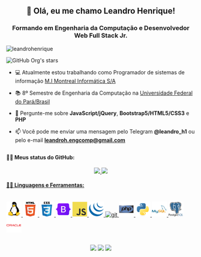 <h2 align="center">👋 Olá, eu me chamo Leandro Henrique!</h2>

<h3 align="center">Formando em Engenharia da Computação e Desenvolvedor Web Full Stack Jr.</h3>

<p align="left"> <img src="https://komarev.com/ghpvc/?username=leandrohfer&label=Profile%20views&color=0e75b6&style=flat" alt="leandrohenrique" /> </p>

![GitHub Org's stars](https://img.shields.io/github/stars/leandrohfer?style=social)

- 💻 Atualmente estou trabalhando como Programador de sistemas de informação [M.I Montreal Informática S/A](https://www.montreal.com.br/)

- 📚 8º Semestre de Engenharia da Computação na [Universidade Federal do Pará/Brasil](https://www.fct.ufpa.br)

- 💬 Pergunte-me sobre **JavaScript/jQuery**, **Bootstrap5/HTML5/CSS3** e **PHP**

- 📫 Você pode me enviar uma mensagem pelo Telegram **@leandro_h1** ou pelo e-mail **leandroh.engcomp@gmail.com**

##

<h4> 🐱‍👤 Meus status do GitHub: </h4>

<div align="center">
  <a href="https://github.com/leandrohfer">
  <img height="170em" src="https://github-readme-stats.vercel.app/api?username=leandrohfer&show_icons=true&theme=merko&include_all_commits=true&count_private=true"/>
  <img height="160em" src="https://github-readme-stats.vercel.app/api/top-langs/?username=leandrohfer&layout=compact&langs_count=7&theme=merko"/>
</div>
  
<h4> 🐱‍💻 Linguagens e Ferramentas: </h4>
  
<div style="display: inline_block"><br>
  <a href="https://www.linux.org/" target="_blank" rel="noreferrer"> 
      <img src="https://raw.githubusercontent.com/devicons/devicon/master/icons/linux/linux-original.svg" alt="linux" width="40" height="40"/> 
  </a> 
  <a href="https://www.w3.org/html/" target="_blank" rel="noreferrer"> 
     <img src="https://raw.githubusercontent.com/devicons/devicon/master/icons/html5/html5-original-wordmark.svg" alt="html5" width="40" height="40"/> 
  </a>
  <a href="https://www.w3schools.com/css/" target="_blank" rel="noreferrer"> 
     <img src="https://raw.githubusercontent.com/devicons/devicon/master/icons/css3/css3-original-wordmark.svg" alt="css3" width="40" height="40"/> 
  </a>
  <a href="https://getbootstrap.com/" target="_blank" rel="noreferrer"> 
    <img src="https://raw.githubusercontent.com/devicons/devicon/master/icons/bootstrap/bootstrap-original.svg" alt="postgresql" width="40" height="40"/>     
  </a>
  <a href="https://developer.mozilla.org/en-US/docs/Web/JavaScript" target="_blank" rel="noreferrer"> 
     <img src="https://raw.githubusercontent.com/devicons/devicon/master/icons/javascript/javascript-original.svg" alt="javascript" width="40" height="40"/> 
  </a>
  <a href="https://jquery.com/" target="_blank" rel="noreferrer"> 
     <img src="https://raw.githubusercontent.com/devicons/devicon/master/icons/jquery/jquery-original.svg" alt="javascript" width="40" height="40"/> 
  </a>
  <a href="https://git-scm.com/" target="_blank" rel="noreferrer"> 
     <img src="https://www.vectorlogo.zone/logos/git-scm/git-scm-icon.svg" alt="git" width="40" height="40"/> 
  </a>
  <a href="https://www.php.net" target="_blank" rel="noreferrer"> 
      <img src="https://raw.githubusercontent.com/devicons/devicon/master/icons/php/php-original.svg" alt="php" width="40" height="40"/> 
  </a>
  <a href="https://www.python.org" target="_blank" rel="noreferrer"> 
     <img src="https://raw.githubusercontent.com/devicons/devicon/master/icons/python/python-original.svg" alt="python" width="40" height="40"/> 
  </a>
  <a href="https://www.mysql.com/" target="_blank" rel="noreferrer"> 
     <img src="https://raw.githubusercontent.com/devicons/devicon/master/icons/mysql/mysql-original-wordmark.svg" alt="mysql" width="40" height="40"/> 
  </a>
  <a href="https://www.postgresql.org" target="_blank" rel="noreferrer"> 
    <img src="https://raw.githubusercontent.com/devicons/devicon/master/icons/postgresql/postgresql-original-wordmark.svg" alt="postgresql" width="40" height="40"/>     </a>
  <a href="https://www.oracle.com/br/database/" target="_blank" rel="noreferrer"> 
    <img src="https://raw.githubusercontent.com/devicons/devicon/master/icons/oracle/oracle-original.svg" alt="postgresql" width="40" height="40"/>     
  </a>
<!--   <img align="center" alt="Leandro-Python" height="30" width="40" src="https://raw.githubusercontent.com/devicons/devicon/master/icons/python/python-original.svg"> -->
</div>
  
  ##
 
<div align="center">
  <a href="https://instagram.com/_leandroh1" target="_blank"><img src="https://img.shields.io/badge/-Instagram-%23E4405F?style=for-the-badge&logo=instagram&logoColor=white" target="_blank"></a>
  <a href="https://www.linkedin.com/in/leandrohfer" target="_blank"><img src="https://img.shields.io/badge/-LinkedIn-%230077B5?style=for-the-badge&logo=linkedin&logoColor=white" target="_blank"></a> 
  <a href = "mailto:leandroh.engcomp@gmail.com"><img src="https://img.shields.io/badge/-Gmail-%23333?style=for-the-badge&logo=gmail&logoColor=white" target="_blank"></a>
 
</div>
